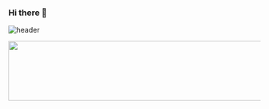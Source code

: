 ### Hi there 👋

![header](https://capsule-render.vercel.app/api?type=slice)

<a href="https://github.com/devxb/gitanimals">
  <img
    src="https://render.gitanimals.org/lines/lumpenop?pet-id=644007062293980569"
    width="600"
    height="120"
  />
</a>
  
<!--
**lumpenop/lumpenop** is a ✨ _special_ ✨ repository because its `README.md` (this file) appears on your GitHub profile.

Here are some ideas to get you started:

- 🔭 I’m currently working on ...
- 🌱 I’m currently learning ...
- 👯 I’m looking to collaborate on ...
- 🤔 I’m looking for help with ...
- 💬 Ask me about ...
- 📫 How to reach me: ...
- 😄 Pronouns: ...
- ⚡ Fun fact: ...
-->
